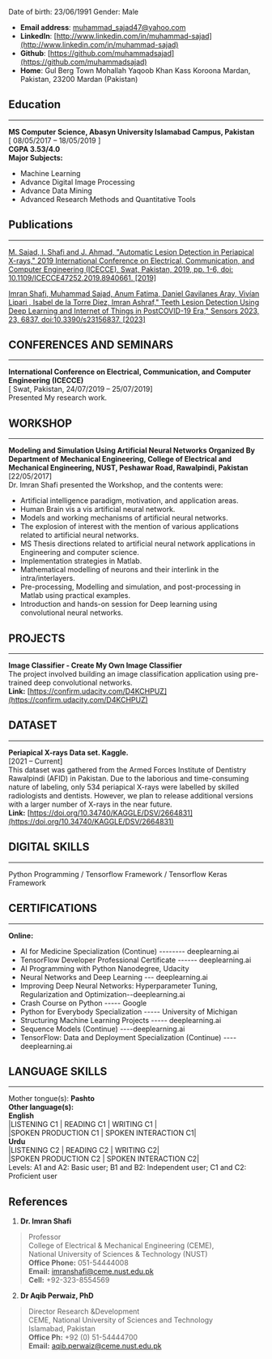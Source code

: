 
Date of birth: 23/06/1991 Gender: Male
- **Email address**: muhammad_sajad47@yahoo.com
- **LinkedIn**: [http://www.linkedin.com/in/muhammad-sajad](http://www.linkedin.com/in/muhammad-sajad)
- **Github**: [https://github.com/muhammadsajad](https://github.com/muhammadsajad)
- **Home**: Gul Berg Town Mohallah Yaqoob Khan Kass Koroona Mardan, Pakistan, 23200 Mardan (Pakistan)


## Education 
***  
**MS Computer Science, Abasyn University Islamabad Campus, Pakistan** <br />
[ 08/05/2017 – 18/05/2019 ] <br />
**CGPA 3.53/4.0** <br />
**Major Subjects:**
- Machine Learning
- Advance Digital Image Processing
- Advance Data Mining
- Advanced Research Methods and Quantitative Tools

## Publications
***
[M. Sajad, I. Shafi and J. Ahmad, "Automatic Lesion Detection in Periapical X-rays," 2019 International Conference on Electrical, Communication, and Computer Engineering (ICECCE), Swat, Pakistan, 2019, pp. 1-6, doi: 10.1109/ICECCE47252.2019.8940661.
[2019]](https://ieeexplore.ieee.org/abstract/document/8940661)

[Imran Shafi, Muhammad Sajad, Anum Fatima, Daniel Gavilanes Aray, Vivían Lipari , Isabel de la
Torre Diez, Imran Ashraf," Teeth Lesion Detection Using Deep Learning and Internet of Things
in PostCOVID-19 Era," Sensors 2023, 23, 6837. doi:10.3390/s23156837.
[2023]](https://doi.org/10.3390/s23156837)

## CONFERENCES AND SEMINARS
***
**International Conference on Electrical, Communication, and Computer Engineering (ICECCE)** <br />
[ Swat, Pakistan, 24/07/2019 – 25/07/2019] <br />
Presented My research work.

## WORKSHOP
***
**Modeling and Simulation Using Artificial Neural Networks Organized By Department of Mechanical Engineering, College of Electrical and Mechanical Engineering, NUST, Peshawar Road, Rawalpindi, Pakistan** <br />
[22/05/2017] <br />
Dr. Imran Shafi presented the Workshop, and the contents were:
- Artificial intelligence paradigm, motivation, and application areas.
- Human Brain vis a vis artificial neural network.
- Models and working mechanisms of artificial neural networks.
- The explosion of interest with the mention of various applications related to artificial neural networks.
- MS Thesis directions related to artificial neural network applications in Engineering and computer science.
- Implementation strategies in Matlab.
- Mathematical modelling of neurons and their interlink in the intra/interlayers.
- Pre-processing, Modelling and simulation, and post-processing in Matlab using practical examples.
- Introduction and hands-on session for Deep learning using convolutional neural networks.


## PROJECTS
***
**Image Classifier - Create My Own Image Classifier** <br/>
The project involved building an image classification application using pre-trained deep convolutional networks.<br/>
**Link:** [https://confirm.udacity.com/D4KCHPUZ](https://confirm.udacity.com/D4KCHPUZ)


## DATASET
***
**Periapical X-rays Data set. Kaggle.** <br />
[2021 – Current] <br />
This dataset was gathered from the Armed Forces Institute of Dentistry Rawalpindi (AFID) in Pakistan. Due to the laborious and time-consuming nature of labeling, only 534 periapical X-rays were labelled by skilled radiologists and dentists. However, we plan to release additional versions with a larger number of X-rays in the near future. <br/>
**Link:** [https://doi.org/10.34740/KAGGLE/DSV/2664831](https://doi.org/10.34740/KAGGLE/DSV/2664831)


## DIGITAL SKILLS
***
Python Programming / Tensorflow Framework / Tensorflow Keras Framework 
<br/>
## CERTIFICATIONS
***
**Online:**
- AI for Medicine Specialization (Continue) -------- deeplearning.ai
- TensorFlow Developer Professional Certificate ------ deeplearning.ai
- AI Programming with Python Nanodegree, Udacity
- Neural Networks and Deep Learning --- deeplearning.ai
- Improving Deep Neural Networks: Hyperparameter Tuning, Regularization and Optimization--deeplearning.ai
- Crash Course on Python ----- Google
- Python for Everybody Specialization ----- University of Michigan
- Structuring Machine Learning Projects ----- deeplearning.ai
- Sequence Models (Continue) ----deeplearning.ai
- TensorFlow: Data and Deployment Specialization (Continue) ----deeplearning.ai

## LANGUAGE SKILLS 
***
Mother tongue(s): **Pashto** <br/>
**Other language(s):** <br/>
**English** <br/>
|LISTENING C1 | READING C1 | WRITING C1 | <br/>
|SPOKEN PRODUCTION C1 | SPOKEN INTERACTION C1| <br/>
**Urdu** <br/>
|LISTENING C2 | READING C2 | WRITING C2| <br/>
|SPOKEN PRODUCTION C2 | SPOKEN INTERACTION C2| <br/>
Levels: A1 and A2: Basic user; B1 and B2: Independent user; C1 and C2: Proficient user

## References
1) **Dr. Imran Shafi** <br />
> Professor <br />
> College of Electrical & Mechanical Engineering (CEME), <br />
> National University of Sciences & Technology (NUST) <br />
> **Office Phone:** 051-54444008 <br />
> **Email:** [imranshafi@ceme.nust.edu.pk](mailto:imranshafi@ceme.nust.edu.pk) <br />
> **Cell:** +92-323-8554569 <br />

2) **Dr Aqib Perwaiz, PhD** <br />
> Director Research &Development <br />
> CEME, National University of Sciences and Technology <br />
> Islamabad, Pakistan <br />
> **Office Ph:** +92 (0) 51-54444700 <br />
> **Email:** [aqib.perwaiz@ceme.nust.edu.pk](mailto:aqib.perwaiz@ceme.nust.edu.pk) <br />
   

